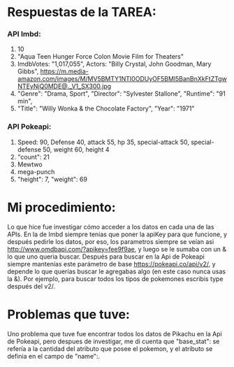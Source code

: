 # Respuestas de la TAREA:

### API Imbd:

1. 10
2. "Aqua Teen Hunger Force Colon Movie Film for Theaters"
3. ImdbVotes: "1,017,055", Actors: "Billy Crystal, John Goodman, Mary Gibbs", https://m.media-amazon.com/images/M/MV5BMTY1NTI0ODUyOF5BMl5BanBnXkFtZTgwNTEyNjQ0MDE@._V1_SX300.jpg
4. "Genre": "Drama, Sport", "Director": "Sylvester Stallone", "Runtime": "91 min",
5. "Title": "Willy Wonka & the Chocolate Factory",   "Year": "1971"

### API Pokeapi:

1. Speed: 90, Defense 40, attack 55, hp 35, special-attack 50, special-defense 50, weight 60, height 4
2. "count": 21
3. Mewtwo
4. mega-punch
5. "height": 7, "weight": 69

# Mi procedimiento:

Lo que hice fue investigar cómo acceder a los datos en cada una de las APIs. En la de Imbd siempre tenias que poner la apiKey para que funcione, y después pedirle los datos, por eso, los parametros siempre se veían asi http://www.omdbapi.com/?apikey=fee9f9ae, y luego se le sumaba con un & lo que uno queria buscar. 
Después para buscar en la Api de Pokeapi siempre mantenías este parámetro de base https://pokeapi.co/api/v2/, y depende lo que querías buscar le agregabas algo (en este caso nunca usas la &). Por ejemplo, para buscar todos los tipos de pokemones escribis type después del v2/. 

# Problemas que tuve:

Uno problema que tuve fue encontrar todos los datos de Pikachu en la Api de Pokeapi, pero despues de investigar, me di cuenta que "base_stat": se refería a la cantidad del atributo que posee el pokemon, y el atributo se definia en el campo de  "name":.
